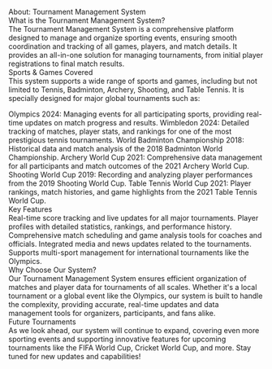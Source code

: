 About: Tournament Management System<br>
What is the Tournament Management System?<br>
The Tournament Management System is a comprehensive platform designed to manage and organize sporting events, ensuring smooth coordination and tracking of all games, players, and match details. It provides an all-in-one solution for managing tournaments, from initial player registrations to final match results.
<br>
Sports & Games Covered<br>
This system supports a wide range of sports and games, including but not limited to Tennis, Badminton, Archery, Shooting, and Table Tennis. It is specially designed for major global tournaments such as:<br>

Olympics 2024: Managing events for all participating sports, providing real-time updates on match progress and results.
Wimbledon 2024: Detailed tracking of matches, player stats, and rankings for one of the most prestigious tennis tournaments.
World Badminton Championship 2018: Historical data and match analysis of the 2018 Badminton World Championship.
Archery World Cup 2021: Comprehensive data management for all participants and match outcomes of the 2021 Archery World Cup.
Shooting World Cup 2019: Recording and analyzing player performances from the 2019 Shooting World Cup.
Table Tennis World Cup 2021: Player rankings, match histories, and game highlights from the 2021 Table Tennis World Cup.
<br>
Key Features
<br>
Real-time score tracking and live updates for all major tournaments.
Player profiles with detailed statistics, rankings, and performance history.
Comprehensive match scheduling and game analysis tools for coaches and officials.
Integrated media and news updates related to the tournaments.
Supports multi-sport management for international tournaments like the Olympics.
<br>
Why Choose Our System?<br>
Our Tournament Management System ensures efficient organization of matches and player data for tournaments of all scales. Whether it's a local tournament or a global event like the Olympics, our system is built to handle the complexity, providing accurate, real-time updates and data management tools for organizers, participants, and fans alike.
<br>
Future Tournaments<br>
As we look ahead, our system will continue to expand, covering even more sporting events and supporting innovative features for upcoming tournaments like the FIFA World Cup, Cricket World Cup, and more. Stay tuned for new updates and capabilities!<br>
